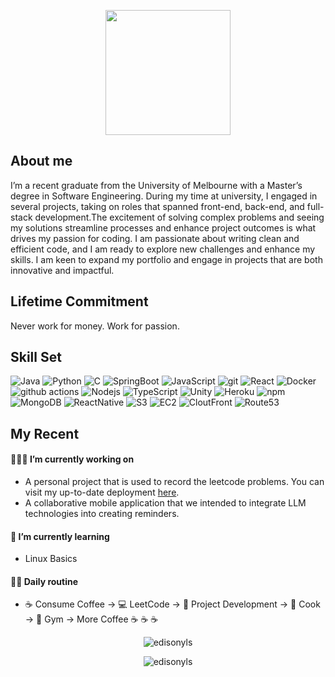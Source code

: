<p align="center">
  <img src="https://github.com/edisonyls/edisonyls/assets/89026659/80c0e97b-a0df-4a53-b45d-ac7927aa5533" width="200">
</p>

## About me

I’m a recent graduate from the University of Melbourne with a Master’s degree in Software Engineering. During my time at university, I engaged in several projects, taking on roles that spanned front-end, back-end, and full-stack development.The excitement of solving complex problems and seeing my solutions streamline processes and enhance project outcomes is what drives my passion for coding. I am passionate about writing clean and efficient code, and I am ready to explore new challenges and enhance my skills. I am keen to expand my portfolio and engage in projects that are both innovative and impactful.

## Lifetime Commitment

Never work for money. Work for passion.

## Skill Set

<p align="left">
  <img alt="Java" src="https://img.shields.io/badge/Java-8b008b?style=flat-square&logo=openjdk&logoColor=white" />
  <img alt="Python" src="https://img.shields.io/badge/Python-3776AB?style=flat-square&logo=python&logoColor=white" />
  <img alt="C" src="https://img.shields.io/badge/C-00599C?style=flat-square&logo=c&logoColor=white" />
  <img alt="SpringBoot" src="https://img.shields.io/badge/SpringBoot-8b4513?style=flat-square&logo=Spring&logoColor=white" />
  <img alt="JavaScript" src="https://shields.io/badge/JavaScript-F7DF1E?logo=JavaScript&logoColor=000&style=flat-square" />
  <img alt="git" src="https://img.shields.io/badge/-Git-F05032?style=flat-square&logo=git&logoColor=white" />
  <img alt="React" src="https://img.shields.io/badge/-React-001f3f?style=flat-square&logo=react&logoColor=white" />
  <img alt="Docker" src="https://img.shields.io/badge/-Docker-46a2f1?style=flat-square&logo=docker&logoColor=white" />
  <img alt="github actions" src="https://img.shields.io/badge/-Github_Actions-2f4f4f?style=flat-square&logo=github-actions&logoColor=white" />
  <img alt="Nodejs" src="https://img.shields.io/badge/-Nodejs-191970?style=flat-square&logo=Node.js&logoColor=white" />
  <img alt="TypeScript" src="https://img.shields.io/badge/-TypeScript-556b2f?style=flat-square&logo=typescript&logoColor=white" />
  <img alt="Unity" src="https://img.shields.io/badge/Unity-100000?style=flat-square&logo=unity&logoColor=white" />
  <img alt="Heroku" src="https://img.shields.io/badge/-Heroku-800000?style=flat-square&logo=heroku&logoColor=white" />
  <img alt="npm" src="https://img.shields.io/badge/-NPM-4b0082?style=flat-square&logo=npm&logoColor=white" />
  <img alt="MongoDB" src="https://img.shields.io/badge/-MongoDB-228b22?style=flat-square&logo=mongodb&logoColor=white" />
  <img alt="ReactNative" src="https://img.shields.io/badge/React_Native-20232A?style=flat-square&logo=react&logoColor=61DAFB" />
  <img alt="S3" src="https://img.shields.io/badge/AWS-S3-569A31" />
  <img alt="EC2" src="https://img.shields.io/badge/AWS-EC2-FF9900" />
  <img alt="CloutFront" src="https://img.shields.io/badge/AWS-CloudFront-146eb4" />
  <img alt="Route53" src="https://img.shields.io/badge/AWS-Route53-FF9900" />
</p>

## My Recent

#### 🧑🏻‍💻 I’m currently working on

- A personal project that is used to record the leetcode problems. You can visit my up-to-date deployment [here](https://www.ylslc.org).
- A collaborative mobile application that we intended to integrate LLM technologies into creating reminders.

#### 🎯 I’m currently learning

- Linux Basics

#### 🏃‍♀ Daily routine

- :coffee: Consume Coffee -> 💻 LeetCode -> 🚀 Project Development -> 🍳 Cook -> 💪 Gym -> More Coffee :coffee: :coffee: :coffee:

<p align="center">
  <img align="center" src="https://github-readme-streak-stats.herokuapp.com/?user=edisonyls&" alt="edisonyls" />
</p>

<p align="center">
<img src="https://komarev.com/ghpvc/?username=edisonyls&label=Profile%20views&color=0e75b6&style=flat" alt="edisonyls" />
</p>
